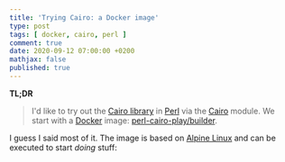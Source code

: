 ```yaml
---
title: 'Trying Cairo: a Docker image'
type: post
tags: [ docker, cairo, perl ]
comment: true
date: 2020-09-12 07:00:00 +0200
mathjax: false
published: true
---
```


**TL;DR**

> I'd like to try out the [Cairo library][] in [Perl][] via the
> [Cairo][] module. We start with a [Docker][] image:
> [perl-cairo-play/builder][].

I guess I said most of it. The image is based on [Alpine Linux][] and
can be executed to start *doing* stuff:

<script id="asciicast-359275" src="https://asciinema.org/a/359275.js" async></script>


[Cairo library]: https://cairographics.org/
[Perl]: https://www.perl.org/
[Cairo]: https://metacpan.org/pod/Cairo
[perl-cairo-play/builder]: registry.gitlab.com/polettix/perl-cairo-play/builder
[Docker]: https://www.docker.com/
[Alpine Linux]: https://www.alpinelinux.org/
